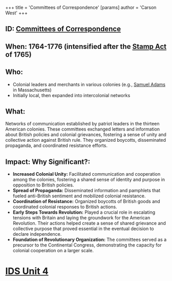 +++
 title = 'Committees of Correspondence'
[params]
	author = 'Carson West'
+++
## ID: [Committees of Correspondence](./../committees-of-correspondence/) 
## When: 1764-1776 (intensified after the [Stamp Act](./../stamp-act/) of 1765)

## Who: 
* Colonial leaders and merchants in various colonies (e.g., [Samuel Adams](./../samuel-adams/) in Massachusetts)
* Initially local, then expanded into intercolonial networks

## What: 
Networks of communication established by patriot leaders in the thirteen American colonies.  These committees exchanged letters and information about British policies and colonial grievances, fostering a sense of unity and collective action against British rule.  They organized boycotts, disseminated propaganda, and coordinated resistance efforts.

## Impact: Why Significant?:
* **Increased Colonial Unity:** Facilitated communication and cooperation among the colonies, fostering a shared sense of identity and purpose in opposition to British policies.
* **Spread of Propaganda:**  Disseminated information and pamphlets that fueled anti-British sentiment and mobilized colonial resistance.
* **Coordination of Resistance:**  Organized boycotts of British goods and coordinated colonial responses to British actions.
* **Early Steps Towards Revolution:**  Played a crucial role in escalating tensions with Britain and laying the groundwork for the American Revolution.  Their actions helped create a sense of shared grievance and collective purpose that proved essential in the eventual decision to declare independence.
* **Foundation of Revolutionary Organization:** The committees served as a precursor to the Continental Congress, demonstrating the capacity for colonial cooperation on a larger scale.


# [IDS Unit 4](./../ids-unit-4/)
